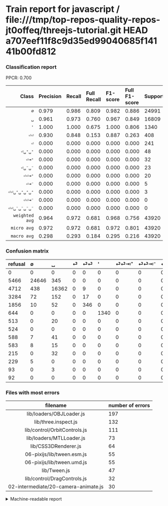 # Train report for javascript / file:///tmp/top-repos-quality-repos-jt0offeq/threejs-tutorial.git HEAD a707eef11f8c9d35ed99040685f14141b00fd812

### Classification report

PPCR: 0.700

| Class | Precision | Recall | Full Recall | F1-score | Full F1-score | Support | Full Support | PPCR |
|------:|:----------|:-------|:------------|:---------|:---------|:--------|:-------------|:-----|
| `∅` | 0.979| 0.986| 0.809| 0.982| 0.886| 24991| 30457| 0.821 |
| `␣` | 0.961| 0.973| 0.760| 0.967| 0.849| 16809| 21521| 0.781 |
| `'` | 1.000| 1.000| 0.675| 1.000| 0.806| 1340| 1984| 0.675 |
| `⏎⏎` | 0.930| 0.848| 0.153| 0.887| 0.263| 408| 2264| 0.180 |
| `⏎` | 0.000| 0.000| 0.000| 0.000| 0.000| 241| 3525| 0.068 |
| `⏎␣⁺␣⁺` | 0.000| 0.000| 0.000| 0.000| 0.000| 48| 636| 0.075 |
| `⏎⇥⁺` | 0.000| 0.000| 0.000| 0.000| 0.000| 32| 247| 0.130 |
| `⏎␣⁻␣⁻` | 0.000| 0.000| 0.000| 0.000| 0.000| 23| 606| 0.038 |
| `⏎⏎⇥⁺` | 0.000| 0.000| 0.000| 0.000| 0.000| 20| 533| 0.038 |
| `⏎⇥⁻` | 0.000| 0.000| 0.000| 0.000| 0.000| 5| 234| 0.021 |
| `⏎⏎␣⁺␣⁺␣⁺␣⁺` | 0.000| 0.000| 0.000| 0.000| 0.000| 3| 96| 0.031 |
| `⏎⏎⇥⁻` | 0.000| 0.000| 0.000| 0.000| 0.000| 0| 524| 0.000 |
| `⏎⏎␣⁻␣⁻␣⁻␣⁻` | 0.000| 0.000| 0.000| 0.000| 0.000| 0| 92| 0.000 |
| `weighted avg` | 0.964| 0.972| 0.681| 0.968| 0.756| 43920| 62719| 0.700 |
| `micro avg` | 0.972| 0.972| 0.681| 0.972| 0.801| 43920| 62719| 0.700 |
| `macro avg` | 0.298| 0.293| 0.184| 0.295| 0.216| 43920| 62719| 0.700 |

### Confusion matrix

|refusal|  ∅| ␣| ⏎| ⏎⏎| '| ⏎⏎⇥⁺| ⏎⏎⇥⁻| ⏎␣⁺␣⁺| ⏎␣⁻␣⁻| ⏎⇥⁺| ⏎⇥⁻| ⏎⏎␣⁺␣⁺␣⁺␣⁺| ⏎⏎␣⁻␣⁻␣⁻␣⁻| 
|:---|:---|:---|:---|:---|:---|:---|:---|:---|:---|:---|:---|:---|:---|
|0 |0 |0 |0 |0 |0 |0 |0 |0 |0 |0 |0 |0 |0 |
|5466 |24646 |345 |0 |0 |0 |0 |0 |0 |0 |0 |0 |0 |0 |
|4712 |438 |16362 |0 |9 |0 |0 |0 |0 |0 |0 |0 |0 |0 |
|3284 |72 |152 |0 |17 |0 |0 |0 |0 |0 |0 |0 |0 |0 |
|1856 |10 |52 |0 |346 |0 |0 |0 |0 |0 |0 |0 |0 |0 |
|644 |0 |0 |0 |0 |1340 |0 |0 |0 |0 |0 |0 |0 |0 |
|513 |0 |20 |0 |0 |0 |0 |0 |0 |0 |0 |0 |0 |0 |
|524 |0 |0 |0 |0 |0 |0 |0 |0 |0 |0 |0 |0 |0 |
|588 |7 |41 |0 |0 |0 |0 |0 |0 |0 |0 |0 |0 |0 |
|583 |8 |15 |0 |0 |0 |0 |0 |0 |0 |0 |0 |0 |0 |
|215 |0 |32 |0 |0 |0 |0 |0 |0 |0 |0 |0 |0 |0 |
|229 |5 |0 |0 |0 |0 |0 |0 |0 |0 |0 |0 |0 |0 |
|93 |0 |3 |0 |0 |0 |0 |0 |0 |0 |0 |0 |0 |0 |
|92 |0 |0 |0 |0 |0 |0 |0 |0 |0 |0 |0 |0 |0 |

### Files with most errors

| filename | number of errors|
|:----:|:-----|
| lib/loaders/OBJLoader.js | 197 |
| lib/three.inspect.js | 132 |
| lib/control/OrbitControls.js | 111 |
| lib/loaders/MTLLoader.js | 73 |
| lib/CSS3DRenderer.js | 64 |
| 06-pixijs/lib/tween.esm.js | 55 |
| 06-pixijs/lib/tween.umd.js | 55 |
| lib/Tween.js | 47 |
| lib/control/DragControls.js | 32 |
| 02-intermediate/20-camera-animate.js | 30 |

<details>
    <summary>Machine-readable report</summary>
```json
{
  "cl_report": {"\u0027": {"f1-score": 1.0, "precision": 1.0, "recall": 1.0, "support": 1340}, "macro avg": {"f1-score": 0.2951400350520726, "precision": 0.297684130149329, "recall": 0.2928954884026652, "support": 43920}, "micro avg": {"f1-score": 0.9720856102003643, "precision": 0.9720856102003643, "recall": 0.9720856102003643, "support": 43920}, "weighted avg": {"f1-score": 0.9679228991247041, "precision": 0.9638416094972567, "recall": 0.9720856102003643, "support": 43920}, "\u2205": {"f1-score": 0.9823624369731152, "precision": 0.9785595171920909, "recall": 0.986195030210876, "support": 24991}, "\u23ce": {"f1-score": 0.0, "precision": 0.0, "recall": 0.0, "support": 241}, "\u23ce\u21e5\u207a": {"f1-score": 0.0, "precision": 0.0, "recall": 0.0, "support": 32}, "\u23ce\u21e5\u207b": {"f1-score": 0.0, "precision": 0.0, "recall": 0.0, "support": 5}, "\u23ce\u23ce": {"f1-score": 0.8871794871794871, "precision": 0.9301075268817204, "recall": 0.8480392156862745, "support": 408}, "\u23ce\u23ce\u21e5\u207a": {"f1-score": 0.0, "precision": 0.0, "recall": 0.0, "support": 20}, "\u23ce\u23ce\u21e5\u207b": {"f1-score": 0.0, "precision": 0.0, "recall": 0.0, "support": 0}, "\u23ce\u23ce\u2423\u207a\u2423\u207a\u2423\u207a\u2423\u207a": {"f1-score": 0.0, "precision": 0.0, "recall": 0.0, "support": 3}, "\u23ce\u23ce\u2423\u207b\u2423\u207b\u2423\u207b\u2423\u207b": {"f1-score": 0.0, "precision": 0.0, "recall": 0.0, "support": 0}, "\u23ce\u2423\u207a\u2423\u207a": {"f1-score": 0.0, "precision": 0.0, "recall": 0.0, "support": 48}, "\u23ce\u2423\u207b\u2423\u207b": {"f1-score": 0.0, "precision": 0.0, "recall": 0.0, "support": 23}, "\u2423": {"f1-score": 0.9672785315243415, "precision": 0.9612266478674656, "recall": 0.9734071033374978, "support": 16809}},
  "cl_report_full": {"\u0027": {"f1-score": 0.8062575210589652, "precision": 1.0, "recall": 0.6754032258064516, "support": 1984}, "macro avg": {"f1-score": 0.21566645433711817, "precision": 0.297684130149329, "recall": 0.18443978147710977, "support": 62719}, "micro avg": {"f1-score": 0.8007201867984509, "precision": 0.9720856102003643, "recall": 0.6807187614598447, "support": 62719}, "weighted avg": {"f1-score": 0.7564937213436836, "precision": 0.8702356438198227, "recall": 0.6807187614598447, "support": 62719}, "\u2205": {"f1-score": 0.8858616537569866, "precision": 0.9785595171920909, "recall": 0.8092064221689595, "support": 30457}, "\u23ce": {"f1-score": 0.0, "precision": 0.0, "recall": 0.0, "support": 3525}, "\u23ce\u21e5\u207a": {"f1-score": 0.0, "precision": 0.0, "recall": 0.0, "support": 247}, "\u23ce\u21e5\u207b": {"f1-score": 0.0, "precision": 0.0, "recall": 0.0, "support": 234}, "\u23ce\u23ce": {"f1-score": 0.26251896813353565, "precision": 0.9301075268817204, "recall": 0.15282685512367492, "support": 2264}, "\u23ce\u23ce\u21e5\u207a": {"f1-score": 0.0, "precision": 0.0, "recall": 0.0, "support": 533}, "\u23ce\u23ce\u21e5\u207b": {"f1-score": 0.0, "precision": 0.0, "recall": 0.0, "support": 524}, "\u23ce\u23ce\u2423\u207a\u2423\u207a\u2423\u207a\u2423\u207a": {"f1-score": 0.0, "precision": 0.0, "recall": 0.0, "support": 96}, "\u23ce\u23ce\u2423\u207b\u2423\u207b\u2423\u207b\u2423\u207b": {"f1-score": 0.0, "precision": 0.0, "recall": 0.0, "support": 92}, "\u23ce\u2423\u207a\u2423\u207a": {"f1-score": 0.0, "precision": 0.0, "recall": 0.0, "support": 636}, "\u23ce\u2423\u207b\u2423\u207b": {"f1-score": 0.0, "precision": 0.0, "recall": 0.0, "support": 606}, "\u2423": {"f1-score": 0.8490257634330488, "precision": 0.9612266478674656, "recall": 0.760280656103341, "support": 21521}},
  "ppcr": 0.7002662670004305
}
```
</details>

